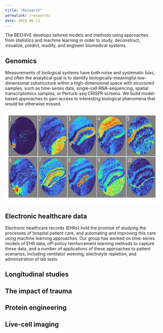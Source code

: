```yaml
---
title: "Research"
permalink: /research/
date: 2022-06-11
---
```


The BEEHIVE develops tailored models and methods using approaches from statistics and machine learning in order to study, deconstruct, visualize, predict, modify, and engineer biomedical systems. 

## Genomics
Measurements of biological systems have both noise and systematic bias, and often the analytical goal is to identify biologically-meaningful low-dimensional substructure within a high-dimensional space with structured samples, such as time-series data, single-cell RNA-sequencing, spatial transcriptomics samples, or Perturb-seq CRISPR screens. We build model-based approaches to gain access to interesting biological phenomena that would be otherwise missed.

<img src="/assets/images/nsf-hippocampus-spatial.jpeg" width="900" height="300">

## Electronic healthcare data
Electronic healthcare records (EHRs) hold the promise of studying the processes of hospital patient care, and automating and improving this care using machine learning approaches. Our group has worked on time-series models of EHR data, off-policy reinforcement learning methods to capture these data, and a number of applications of these approaches to patient scenarios, including ventilator weening, electrolyte repletion, and administration of lab tests.

## Longitudinal studies

## The impact of trauma

## Protein engineering

## Live-cell imaging
